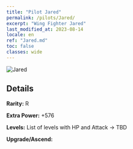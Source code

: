 ```yaml
---
title: "Pilot Jared"
permalink: /pilots/Jared/
excerpt: "Wing Fighter Jared"
last_modified_at: 2023-08-14
locale: en
ref: "Jared.md"
toc: false
classes: wide
---
```



 ![Jared](/images/pilots/aviator_piece_4003.png)

## Details

 **Rarity:** R 

 **Extra Power:** +576 

 **Levels:**  List of levels with HP and Attack -> TBD

 **Upgrade/Ascend:**  



